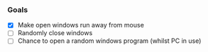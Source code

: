 ### Goals

- [x] Make open windows run away from mouse
- [ ] Randomly close windows
- [ ] Chance to open a random windows program (whilst PC in use)

